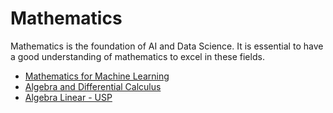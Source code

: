 # Mathematics

Mathematics is the foundation of AI and Data Science. It is essential to have a good understanding of mathematics to excel in these fields.

- [Mathematics for Machine Learning](https://imp.i384100.net/baqMYv)
- [Algebra and Differential Calculus](https://imp.i384100.net/LX5M7M)
- [Algebra Linear - USP](https://www.youtube.com/watch?v=-JcQJFNVjaA&list=PLIEzh1OveCVczEZAjhVIVd7Qs-X8ILgnI)
